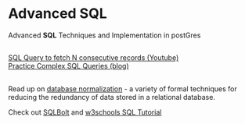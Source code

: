 # Advanced SQL
Advanced **SQL** Techniques and Implementation in postGres
##  
[SQL Query to fetch N consecutive records (Youtube) ](https://youtu.be/8p_OzqIJ_p4)  
[Practice Complex SQL Queries (blog)](https://techtfq.com/blog/learn-how-to-write-sql-queries-practice-complex-sql-queries)
##   
Read up on [database
normalization](https://en.wikipedia.org/wiki/Database_normalization) - a variety
of formal techniques for reducing the redundancy of data stored in a relational
database.

Check out [SQLBolt](https://sqlbolt.com/) and [w3schools SQL
Tutorial](https://www.w3schools.com/sql/)